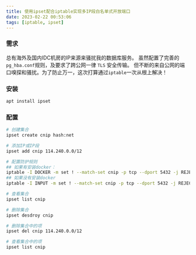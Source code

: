 ```yaml
---
title: 使用ipset配合iptable实现多IP段白名单式开放端口
date: 2023-02-22 00:53:06
tags: [iptable, ipset]
---
```


### 需求
总有海外及国内IDC机房的IP来源来骚扰我的数据库服务。
虽然配置了完善的`pg_hba.conf`规则，及要求了跨公网一律 `TLS` 安全传输。
但不断的来自公网的端口嗅探和骚扰。为了防止万一，这次打算通过`iptable`一次从根上解决！

### 安装
```bash
apt install ipset
```

### 配置
```bash
# 创建集合
ipset create cnip hash:net

# 添加IP或IP段
ipset add cnip 114.240.0.0/12

# 配置防护规则
## 如果有安装docker：
iptable -I DOCKER -m set ! --match-set cnip -p tcp --dport 5432 -j REJECT
## 如果没有安装docker
iptable -I INPUT -m set ! --match-set cnip -p tcp --dport 5432 -j REJECT

# 查看集合
ipset list cnip

# 删除集合
ipset desdroy cnip

# 删除集合中的项
ipset del cnip 114.240.0.0/12

# 查看集合中的项
ipset list cnip
```
